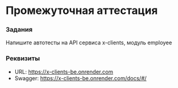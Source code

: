 # Промежуточная аттестация

### Задания

Напишите автотесты на API сервиса x-clients, модуль employee

### Реквизиты

- URL: https://x-clients-be.onrender.com
- Swagger: https://x-clients-be.onrender.com/docs/#/
